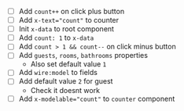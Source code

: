 - [ ] Add `count++` on click plus button
- [ ] Add `x-text="count"` to counter
- [ ] Init `x-data` to root component
- [ ] Add `count: 1` to `x-data`
- [ ] Add `count > 1 && count--` on click minus button
- [ ] Add `guests`, `rooms`, `bathrooms` properties
  - Also set default value `1`
- [ ] Add `wire:model` to fields
- [ ] Add default value `2` for guest
  - Check it doesnt work
- [ ] Add `x-modelable="count"` to `counter` component
